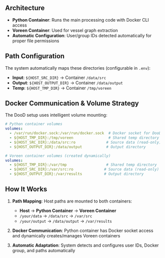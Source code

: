 ## Architecture
- **Python Container**: Runs the main processing code with Docker CLI access
- **Voreen Container**: Used for vessel graph extraction
- **Automatic Configuration**: User/group IDs detected automatically for proper file permissions

## Path Configuration

The system automatically maps these directories (configurable in `.env`):
- **Input**: `${HOST_SRC_DIR}` → Container `/data/src`
- **Output**: `${HOST_OUTPUT_DIR}` → Container `/data/output`  
- **Temp**: `${HOST_TMP_DIR}` → Container `/tmp/voreen`

## Docker Communication & Volume Strategy

The DooD setup uses intelligent volume mounting:

```yaml
# Python container volumes
volumes:
  - /var/run/docker.sock:/var/run/docker.sock  # Docker socket for DooD
  - ${HOST_TMP_DIR}:/tmp/voreen                # Shared temp directory
  - ${HOST_SRC_DIR}:/data/src:ro              # Source data (read-only)
  - ${HOST_OUTPUT_DIR}:/data/output           # Output directory

# Voreen container volumes (created dynamically)
volumes:
  - ${HOST_TMP_DIR}:/var/tmp                  # Shared temp directory
  - ${HOST_SRC_DIR}:/var/src:ro              # Source data (read-only)
  - ${HOST_OUTPUT_DIR}:/var/results          # Output directory
```

## How It Works

1. **Path Mapping**: Host paths are mounted to both containers:
   - **Host** → **Python Container** → **Voreen Container**
   - `/your/data` → `/data/src` → `/var/src`
   - `/your/output` → `/data/output` → `/var/results`

2. **Docker Communication**: Python container has Docker socket access and dynamically creates/manages Voreen containers

3. **Automatic Adaptation**: System detects and configures user IDs, Docker group, and paths automatically